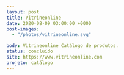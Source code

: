 ```yaml
---
layout: post
title: Vitrineonline
date: 2020-08-09 03:00:00 +0000
post-images:
  - "/photos/vitrineonline.svg"

body: Vitrineonline Catálogo de produtos.
status: concluído
site: https://www.vitrineonline.com
projeto: catálogo
---
```

